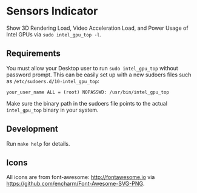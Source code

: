 Sensors Indicator
=================
Show 3D Rendering Load, Video Acceleration Load, and Power Usage of Intel GPUs
via `sudo intel_gpu_top -l`.


Requirements
------------
You must allow your Desktop user to run `sudo intel_gpu_top` without password prompt.
This can be easily set up with a new sudoers files such as `/etc/sudoers.d/10-intel_gpu_top`:
```
your_user_name ALL = (root) NOPASSWD: /usr/bin/intel_gpu_top
```
Make sure the binary path in the sudoers file points to the actual `intel_gpu_top` binary in your system.


Development
-----------
Run `make help` for details.


Icons
-----

All icons are from font-awesome: http://fontawesome.io via https://github.com/encharm/Font-Awesome-SVG-PNG.
